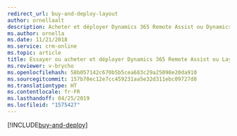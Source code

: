 ```yaml
---
redirect_url: buy-and-deploy-layout
author: ornellaalt
description: Acheter et déployer Dynamics 365 Remote Assist ou Dynamics 365 Layout
ms.author: ornella
ms.date: 11/21/2018
ms.service: crm-online
ms.topic: article
title: Essayer ou acheter et déployer Dynamics 365 Remote Assist ou Layout
ms.reviewer: v-brycho
ms.openlocfilehash: 58b057142c670b5b5cea683c29a25098e20da910
ms.sourcegitcommit: 157b70ec12e7cc459231aa5e32d311ebc09727d8
ms.translationtype: HT
ms.contentlocale: fr-FR
ms.lasthandoff: 04/25/2019
ms.locfileid: "1575427"
---
```

[!INCLUDE[buy-and-deploy](../includes/buy-and-deploy.md)]
